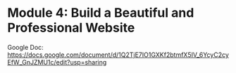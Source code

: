 # Module 4: Build a Beautiful and Professional Website

Google Doc: <https://docs.google.com/document/d/1Q2TjE7IO1GXKf2btmfX5IV_6YcyC2cyEfW_GnJZMU1c/edit?usp=sharing>